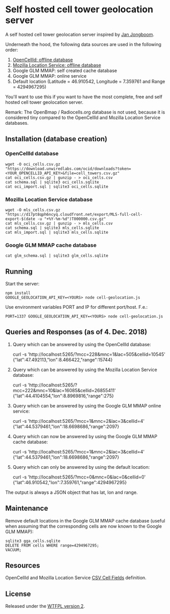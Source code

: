 # Self hosted cell tower geolocation server

A self hosted cell tower geolocation server inspired by [Jan Jongboom](https://github.com/janjongboom/opencellid).

Underneath the hood, the following data sources are used in the following order:
1. [OpenCellId: offline database](https://www.opencellid.org/downloads.php)
2. [Mozilla Location Service: offline database](https://location.services.mozilla.com/downloads)
3. Google GLM MMAP: self created cache database
4. Google GLM MMAP: online service
5. Default location (Latitude = 46.910542, Longitude = 7.359761 and Range = 4294967295)

You'll want to use this if you want to have the most complete, free and self hosted cell tower geolocation server.

Remark: The OpenBmap / Radiocells.org database is not used, because it is considered tiny compared to the OpenCellId and Mozilla Location Service databases.

## Installation (database creation)

### OpenCellId database

    wget -O oci_cells.csv.gz "https://download.unwiredlabs.com/ocid/downloads?token=<YOUR_OPENCELLID_API_KEY>&file=cell_towers.csv.gz"
    cat oci_cells.csv.gz | gunzip - > oci_cells.csv
    cat schema.sql | sqlite3 oci_cells.sqlite
    cat oci_import.sql | sqlite3 oci_cells.sqlite

### Mozilla Location Service database

    wget -O mls_cells.csv.gz "https://d17pt8qph6ncyq.cloudfront.net/export/MLS-full-cell-export-$(date -u "+%Y-%m-%d")T000000.csv.gz"
    cat mls_cells.csv.gz | gunzip - > mls_cells.csv
    cat schema.sql | sqlite3 mls_cells.sqlite
    cat mls_import.sql | sqlite3 mls_cells.sqlite

### Google GLM MMAP cache database

    cat glm_schema.sql | sqlite3 glm_cells.sqlite

## Running

Start the server:

    npm install
    GOOGLE_GEOLOCATION_API_KEY=<YOURS> node cell-geolocation.js

Use environment variables PORT and IP for different port/host. F.e.:

    PORT=1337 GOOGLE_GEOLOCATION_API_KEY=<YOURS> node cell-geolocation.js

## Queries and Responses (as of 4. Dec. 2018)

1. Query which can be answered by using the OpenCellId database:

    curl -s 'http://localhost:5265/?mcc=228&mnc=1&lac=505&cellid=10545'
    {"lat":47.492113,"lon":8.466422,"range":15744}

2. Query which can be answered by using the Mozilla Location Service database:

    curl -s 'http://localhost:5265/?mcc=222&mnc=10&lac=16085&cellid=26855411'
    {"lat":44.4104554,"lon":8.8969816,"range":275}

4. Query which can be answered by using the Google GLM MMAP online service:

    curl -s 'http://localhost:5265/?mcc=1&mnc=2&lac=3&cellid=4'
    {"lat":44.5379461,"lon":18.6698686,"range":2097}

3. Query which can now be answered by using the Google GLM MMAP cache database:

    curl -s 'http://localhost:5265/?mcc=1&mnc=2&lac=3&cellid=4'
    {"lat":44.5379461,"lon":18.6698686,"range":2097}

5. Query which can only be answered by using the default location:

    curl -s 'http://localhost:5265/?mcc=0&mnc=0&lac=0&cellid=0'
    {"lat":46.910542,"lon":7.359761,"range":4294967295}

The output is always a JSON object that has lat, lon and range.

## Maintenance

Remove default locations in the Google GLM MMAP cache database (useful when assuming that the corresponding cells are now known to the Google GLM MMAP):

    sqlite3 gga_cells.sqlite
    DELETE FROM cells WHERE range=4294967295;
    VACUUM;

## Resources

OpenCellId and Mozilla Location Service [CSV Cell Fields](https://mozilla.github.io/ichnaea/import_export.html) definition.

## License

Released under the [WTFPL version 2](http://sam.zoy.org/wtfpl/).
